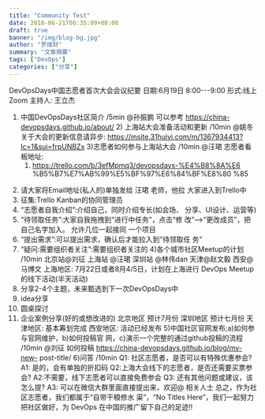 ```yaml
---
title: "Community Test"
date: 2018-06-21T06:35:09+08:00
draft: true
banner: "/img/blog-bg.jpg"
author: "罗维财"
summary: "文章摘要"
tags: ["DevOps"]
categories: ["分享"]
---
```


DevOpsDays中国志愿者首次大会会议纪要 日期:6月19日 8:00---9:00
形式:线上Zoom
主持人: 王立杰
1) 中国DevOpsDays社区简介 /5min @孙振鹏
可以参考 https://china-devopsdays.github.io/about/ 2) 上海站大会准备活动和更新 /10min @姚冬
 关于大会的更新信息请异步:
https://msite.31huiyi.com/m/1367934413?lc=1&sui=frpUNBZx
3)志愿者如何参与上海站大会 /10min @汪珺 志愿者看板地址:
   1. https://trello.com/b/3efMpmq3/devopsdays-%E4%B8%8A%E6
 %B5%B7%E7%AB%99%E5%BF%97%E6%84%BF%E8%80
 %85
 2. 请大家将Email地址(私人的)单独发给 汪珺 老师，他拉
 大家进入到Trello中
 3. 征集:Trello Kanban的协同管理员
 4. “志愿者自我介绍”:介绍自己，同时介绍专长(如会场、
 分享、UI设计、运营等)
 5. “待领取任务”:大家自我拖拽到“进行中任务”，点击“修
 改”—>“更改成员”，把自己名字加入。 允许几位一起接同
 一个项目
 6. “提出需求”:可以提出需求，确认后才能拉入到“待领取任
 务”
 7. “疑问:需要组织者关注”:需要组织者关注的
4)各个城市社区Meetup的计划 /10min 北京站@刘征 上海站 @汪珺 深圳站 @林伟dan 天津@赵文毅 西安@马博文
 上海地区: 7月22日或者8月4/5日，计划在上海进行
 DevOps Meetup的线下活动(半天活动)
 1. 分享2-4个主题，未来甄选到下一次DevOpsDays中
 2. idea分享
 3. 圆桌探讨
 4. 企业案例分享(好的或想改进的)
 北京地区 预计7月份
 深圳地区 预计七月份
 天津地区: 基本筹划完成 西安地区: 活动已经发布
5)中国社区官网发布;a)如何参与官网维护，b)如何投稿官 网，c)演示一个完整的通过github投稿的流程 /10min @刘征
如何投稿 https://china-devopsdays.github.io/blog/my-new- post-title/
6)问答 /10min
Q1: 社区志愿者，是否可以有特殊优惠参会?
A1: 是的，会有单独的折扣码 Q2:上海大会线下的志愿者，是否还需要买票参会?
A2:不需要，线下志愿者可以直接免费参会 Q3: 还有其他问题或建议，该怎么提?
A3: 可以在微信大群里面直接提出来，欢迎@ 相关人士
总之，作为社区志愿者，我们都属于“自带干粮修水 渠”，“No Titles Here”，我们一起努力把社区做好，为 DevOps 在中国的推广留下自己的足迹!!
  